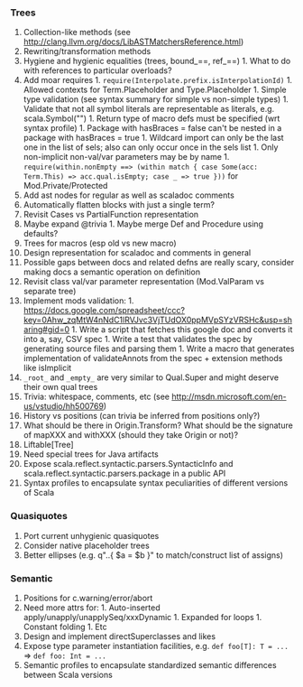 ### Trees

  1. Collection-like methods (see http://clang.llvm.org/docs/LibASTMatchersReference.html)
  1. Rewriting/transformation methods
  1. Hygiene and hygienic equalities (trees, bound_==, ref_==)
    1. What to do with references to particular overloads?
  1. Add moar requires
    1. `require(Interpolate.prefix.isInterpolationId)`
    1. Allowed contexts for Term.Placeholder and Type.Placeholder
    1. Simple type validation (see syntax summary for simple vs non-simple types)
    1. Validate that not all symbol literals are representable as literals, e.g. scala.Symbol("")
    1. Return type of macro defs must be specified (wrt syntax profile)
    1. Package with hasBraces = false can't be nested in a package with hasBraces = true
    1. Wildcard import can only be the last one in the list of sels; also can only occur once in the sels list
    1. Only non-implicit non-val/var parameters may be by name
    1. `require(within.nonEmpty ==> (within match { case Some(acc: Term.This) => acc.qual.isEmpty; case _ => true }))` for Mod.Private/Protected
  1. Add ast nodes for regular as well as scaladoc comments
  1. Automatically flatten blocks with just a single term?
  1. Revisit Cases vs PartialFunction representation
  1. Maybe expand @trivia
    1. Maybe merge Def and Procedure using defaults?
  1. Trees for macros (esp old vs new macro)
  1. Design representation for scaladoc and comments in general
  1. Possible gaps between docs and related defns are really scary, consider making docs a semantic operation on definition
  1. Revisit class val/var parameter representation (Mod.ValParam vs separate tree)
  1. Implement mods validation:
    1. https://docs.google.com/spreadsheet/ccc?key=0Ahw_zqMtW4nNdC1lRVJvc3VjTUdOX0ppMVpSYzVRSHc&usp=sharing#gid=0
    1. Write a script that fetches this google doc and converts it into a, say, CSV spec
    1. Write a test that validates the spec by generating source files and parsing them
    1. Write a macro that generates implementation of validateAnnots from the spec + extension methods like isImplicit
  1. `_root_` and `_empty_` are very similar to Qual.Super and might deserve their own qual trees
  1. Trivia: whitespace, comments, etc (see http://msdn.microsoft.com/en-us/vstudio/hh500769)
  1. History vs positions (can trivia be inferred from positions only?)
  1. What should be there in Origin.Transform? What should be the signature of mapXXX and withXXX (should they take Origin or not)?
  1. Liftable[Tree]
  1. Need special trees for Java artifacts
  1. Expose scala.reflect.syntactic.parsers.SyntacticInfo and scala.reflect.syntactic.parsers.package in a public API
  1. Syntax profiles to encapsulate syntax peculiarities of different versions of Scala

### Quasiquotes

  1. Port current unhygienic quasiquotes
  1. Consider native placeholder trees
  1. Better ellipses (e.g. q"..{ $a = $b }" to match/construct list of assigns)

### Semantic

  1. Positions for c.warning/error/abort
  1. Need more attrs for:
    1. Auto-inserted apply/unapply/unapplySeq/xxxDynamic
    1. Expanded for loops
    1. Constant folding
    1. Etc
  1. Design and implement directSuperclasses and likes
  1. Expose type parameter instantiation facilities, e.g. `def foo[T]: T = ...` => `def foo: Int = ...`
  1. Semantic profiles to encapsulate standardized semantic differences between Scala versions





